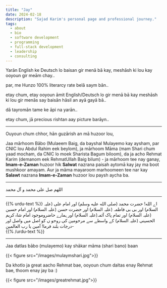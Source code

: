 ```yaml
---
title: "Jay"
date: 2024-02-18
description: "Sajad Karim's personal page and professional journey."
tags:
  - about
  - bio
  - software development
  - programming
  - full-stack development
  - leadership
  - consulting
---
```


Yarān English ke Deutsch lo baisan gir menā bā kay, meshāsh ki lou kay ooyoun gir meām chay.. 

par, me Hunzo 100% literarcy rate belā saym bān.. 

etay chum, etay ooyoun āmit English/Deutsch lo gir menā bā kay meshāsh ki lou gir menās say baisān hāsil an ayā gayā bā.. 

dā tayromān tame ke āpi na yarān.. 

etay chum, jā precious rishtan aay picture barāyn..

----
Ouyoun chum chhor, hān guzārish an mā huzoor lou,

Jaa mārhoom Bābo (Mulaeem Baig, da bayshal Mulayemo kay aysham, par CNIC lou Abdul Rahim eek beylom), ja mārhoom Māma (mam Shari chum yaad mocham, da CNIC lo  moek Sharista Bagum biloom), da ja acho Rehmat Karim (demanom eek RehmatUllah Baig bilum) - ja mārhoom tee nay ganay, **Imam-e-Zaman** huzoor hik **Salwat** nazrana paisah aytomā kay jay ma boot mushkoor amayam. Aur ja māma mayaroom marhoomeen tee nar kay **Salawt** nazrana **Imam-e-Zaman** huzoor lou paysh aycha ba.

----
اللهم صل علی محمد و آل محمد 

----
{{% urdu-text %}}
اے الله! حضرت محمد (صلى الله عليه وسلم) اور امام علی (علیہ السلام) اور بی بی فاطمہ (علیہ السلام) اور حضرت حسن (علیہ السلام) اور امام حسین (علیہ السلام) اور تمام پاک آئمہ(علیہ السلام) اور ہمارے حاضروموجود امام شاہ کریم الحسینی (علیہ السلام) کے واسطے سے مرحومین  کی روحو ں  کو اصل میں واصل اور درجات بلند فرما! آمین یا رب العالمين-  
{{% /urdu-text %}}


---
Jaa datlas bābo (mulayemo) kay shākar māma (shari bano) baan

{{< figure src="/images/mulaymshari.jpg">}}

Da khotlo ja great aacho Rehmat bae, ooyoun chum daltas enay Rehmat bae, thoom enay jay ba :)

{{< figure src="/images/greatrehmat.jpg">}}



<!--
{{< figure src="/images/karimabad_jk.png" width="550" caption="Jamatkhana (Karachi) [3]" class="right-floated">}}
{{< figure src="/images/karimabad_jk.png" width="250" caption="Jamatkhana (Karachi) [3]" class="left-floated">}}
-->

